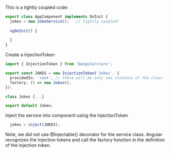 
This is a tightly coupled code:
```ts
export class AppComponent implements OnInit {
  jokes = new JokeService();   // tightly coupled!
  
  ngOnInit() {
    
  }
}
```

Create a InjectionToken
```ts
import { InjectionToken } from '@angular/core';

export const JOKES = new InjectionToken('Jokes', {
  providedIn: 'root', // there will be only one instance of the class in the entire application.
  factory: () => new Jokes(),
});

class Jokes {...}

export default Jokes;
```

Inject the service into component using the InjectionToken
```ts
  jokes = inject(JOKES);
```

Note, we did not use @Injectable() decorator for the service class.
Angular recognizes the injection tokens and call the factory function in the definition of the injection token.
